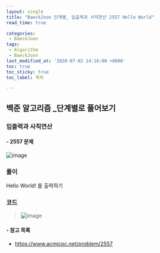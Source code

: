 ```yaml
---
layout: single
title: "BaeckJoon 단계별_ 입출력과 사칙연산 2557 Hello World"
read_time: true

categories: 
 - BaeckJoon 
tags: 
 - Algorithm
 - BaeckJoon 
last_modified_at: '2020-07-02 14:16:00 +0800'
toc: true
toc_sticky: true
toc_label: 목차

---
```

## 백준 알고리즘 _단계별로 풀어보기
### 입출력과 사칙연산
#### - 2557 문제
![image](https://user-images.githubusercontent.com/66898243/86330567-cf6cb600-bc82-11ea-88cf-a39d88cda742.png)


### 풀이 
Hello World! 를 출력하기

### 코드
>  ![image](https://user-images.githubusercontent.com/66898243/86331674-5c643f00-bc84-11ea-9a50-5b444da2e8fb.png)
 
#### - 참고 목록
- https://www.acmicpc.net/problem/2557
